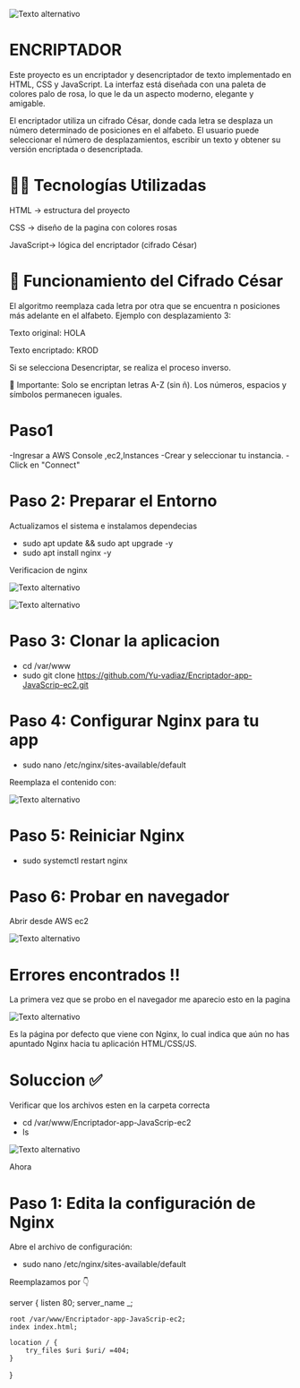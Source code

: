 ![Texto alternativo](https://github.com/Yu-vadiaz/Encriptador-app-JavaScrip-ec2/blob/3413929b269b5e4a7b233ed17c8aac3755f3e09c/Captura%20de%20pantalla%202025-08-24%20183146.png)

 # ENCRIPTADOR
 Este proyecto es un encriptador y desencriptador de texto implementado en HTML, CSS y JavaScript.
La interfaz está diseñada con una paleta de colores palo de rosa, lo que le da un aspecto moderno, elegante y amigable.

El encriptador utiliza un cifrado César, donde cada letra se desplaza un número determinado de posiciones en el alfabeto.
El usuario puede seleccionar el número de desplazamientos, escribir un texto y obtener su versión encriptada o desencriptada.

# 👩‍💻 Tecnologías Utilizadas

HTML → estructura del proyecto

CSS → diseño de la pagina con colores rosas

JavaScript→ lógica del encriptador (cifrado César)

# 📖 Funcionamiento del Cifrado César

El algoritmo reemplaza cada letra por otra que se encuentra n posiciones más adelante en el alfabeto.
Ejemplo con desplazamiento 3:

Texto original: HOLA

Texto encriptado: KROD

Si se selecciona Desencriptar, se realiza el proceso inverso.

🔎 Importante: Solo se encriptan letras A-Z (sin ñ). Los números, espacios y símbolos permanecen iguales.
# Paso1
-Ingresar a AWS Console  ,ec2,Instances
-Crear y seleccionar tu instancia.
-Click en "Connect"

# Paso 2: Preparar el Entorno 
Actualizamos el sistema e instalamos dependecias 
- sudo apt update && sudo apt upgrade -y
- sudo apt install nginx -y

  
Verificacion de nginx


![Texto alternativo](https://github.com/Yu-vadiaz/Encriptador-app-JavaScrip-ec2/blob/b0ef89390700c7d1486280ebe181c3f7fafc0fc2/Captura%20de%20pantalla%202025-08-24%20185027.png)



![Texto alternativo](https://github.com/Yu-vadiaz/Encriptador-app-JavaScrip-ec2/blob/f27675072bebb5149d103dea10a906cacc4273b3/Captura%20de%20pantalla%202025-08-24%20185114.png)

# Paso 3: Clonar la aplicacion

- cd /var/www
- sudo git clone https://github.com/Yu-vadiaz/Encriptador-app-JavaScrip-ec2.git

# Paso 4: Configurar Nginx para tu app

- sudo nano /etc/nginx/sites-available/default

Reemplaza el contenido con:

![Texto alternativo](https://github.com/Yu-vadiaz/Encriptador-app-JavaScrip-ec2/blob/9071dedb85d3bffe7f61373e74756b3d2532c19f/Captura%20de%20pantalla%202025-08-24%20191217.png)


# Paso 5: Reiniciar Nginx

- sudo systemctl restart nginx

# Paso 6: Probar en navegador 

Abrir desde AWS ec2


![Texto alternativo](https://github.com/Yu-vadiaz/Encriptador-app-JavaScrip-ec2/blob/3a7a5864053018c0e24f557513bf2836b3f9c2f1/Captura%20de%20pantalla%202025-08-24%20191626.png)

# Errores encontrados ‼️

La primera vez que se probo en el navegador me aparecio esto en la pagina 

![Texto alternativo](https://github.com/Yu-vadiaz/Encriptador-app-JavaScrip-ec2/blob/cca88e0f8d59933e2a7f5527398b2404dedf25ff/Captura%20de%20pantalla%202025-08-24%20163239.png)


Es la página por defecto que viene con Nginx, lo cual indica que aún no has apuntado Nginx hacia tu aplicación HTML/CSS/JS.

# Soluccion ✅

Verificar que los archivos esten en la carpeta correcta

- cd /var/www/Encriptador-app-JavaScrip-ec2
- ls


 ![Texto alternativo](https://github.com/Yu-vadiaz/Encriptador-app-JavaScrip-ec2/blob/cca88e0f8d59933e2a7f5527398b2404dedf25ff/Captura%20de%20pantalla%202025-08-24%20163239.png)

Ahora 

# Paso 1: Edita la configuración de Nginx

Abre el archivo de configuración:

- sudo nano /etc/nginx/sites-available/default

Reemplazamos por 👇




server {
    listen 80;
    server_name _;

    root /var/www/Encriptador-app-JavaScrip-ec2;
    index index.html;

    location / {
        try_files $uri $uri/ =404;
    }
}
































